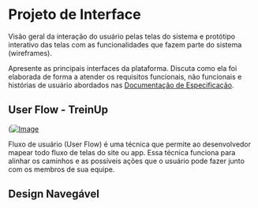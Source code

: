 
# Projeto de Interface

Visão geral da interação do usuário pelas telas do sistema e protótipo interativo das telas com as funcionalidades que fazem parte do sistema (wireframes).

 Apresente as principais interfaces da plataforma. Discuta como ela foi elaborada de forma a atender os requisitos funcionais, não funcionais e histórias de usuário abordados nas <a href="2-Especificação do Projeto.md"> Documentação de Especificação</a>.

## User Flow - TreinUp

([![Image](https://github.com/user-attachments/assets/0ea64188-f0a6-404d-bef3-68ef43f22ef2)](https://private-user-images.githubusercontent.com/203654213/431456885-0ea64188-f0a6-404d-bef3-68ef43f22ef2.JPG?)

Fluxo de usuário (User Flow) é uma técnica que permite ao desenvolvedor mapear todo fluxo de telas do site ou app. Essa técnica funciona para alinhar os caminhos e as possíveis ações que o usuário pode fazer junto com os membros de sua equipe.

## Design Navegável
